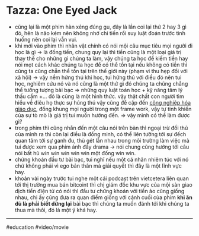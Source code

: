 # Tazza: One Eyed Jack

- cũng lại là một phim hàn xẻng đúng gu, đây là lần coi lại thứ 2 hay 3 gì đó, hên là não kém nên không nhớ chi tiến rồi suy luật đoán trước tình huống nên coi lại vẫn vui.
- khi mới vào phim thì nhân vật chính có nói mội câu mục tiêu mọi người đi học là gì → là đồng tiền, chung quy lại thì tiền cũng là một loại giá trị thay thế cho những gì chúng ta làm, vậy chúng ta học để kiếm tiền hay nói mọt cách khác chúng ta học để có thể tồn tại nếu không có tiền thì cũng ta cũng chẵn thể tồn tại trên thế giới này (phạm vi thu hẹp đối với xã hội)
  → vậy nềm hứng thú khi học, tui hứng thú với điều đó nên tui học, nghiêm cứu nó và nó cũng là một thứ gì đó chúng ta chũng chẳng thể tưởng tượng bài bạc ⇒ những quy luật toán học + kỹ năng tâm lý thấu cẩm +... đó là cũng là một hình thức. vậy thật chất con người tìm hiểu về điêu họ thực sự húng thú vậy cũng để cập đến [công nghiệp hóa giáo dục](công%20nghiệp%20hóa%20giáo%20dục.md), đống khung mọi người trong một frame work, vậy tự tinh khiến của sự tò mò là giá trị tui muốn hướng đến.
  ⇒ vậy mình có thể làm được gì?
- trong phim thì cũng nhắn đến một câu nói trên bàn thì ngoại trừ đối thủ của mình ra thì còn lại điều là đồng minh, có thể liên tưởng tới sự đếch quan tâm tới sự ganh đu, thù gét lẫn nhau trong môi trường làm việc mà tui được xem qua phim ảnh đầy drama → nói chung cũng hướng tới câu nói bất hủ win win win win win một đống win win.
- chứng khoán đầu tư bài bạc, tui nghĩ nếu một cá nhân nhiêm túc với nó chứ không phải vì ego bản thân mà giải quyết thì đây là một lĩnh vực hay.
- khoản vài ngày trước tui nghe một cái podcast trên vietcetera liên quan tới thị trường mua bán bitcoint thì chị giám đốc khu vực của mội sàn giao dịch tiền điện tử có nói thì đầu tư chứng khoán với tiền ảo cũng giống nhau, chị ấy cũng đưa ra quan điểm giống với cảnh cuối của phim **khi ăn đủ là phải biết dừng lại** bài bạc thì chúng ta muốn đánh tới khi chúng ta thua mà thôi, đó là một ý khá hay.

---

#education #video/movie
